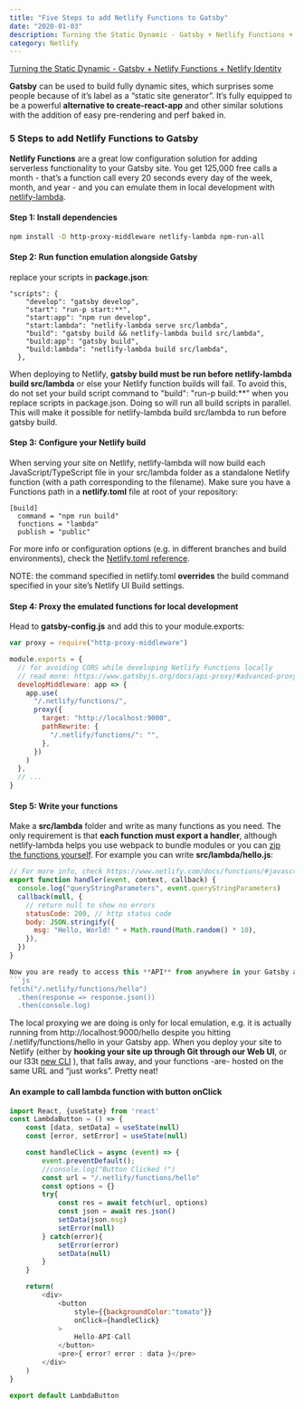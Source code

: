 ```yaml
---
title: "Five Steps to add Netlify Functions to Gatsby"
date: "2020-01-03"
description: Turning the Static Dynamic - Gatsby + Netlify Functions + Netlify Identity
category: Netlify
---
```


[Turning the Static Dynamic - Gatsby + Netlify Functions + Netlify Identity](https://www.gatsbyjs.org/blog/2018-12-17-turning-the-static-dynamic/)

**Gatsby** can be used to build fully dynamic sites, which surprises some people because of it’s label as a “static site generator”. It’s fully equipped to be a powerful **alternative to create-react-app** and other similar solutions with the addition of easy pre-rendering and perf baked in.

### 5 Steps to add Netlify Functions to Gatsby

**Netlify Functions** are a great low configuration solution for adding serverless functionality to your Gatsby site. You get 125,000 free calls a month - that’s a function call every 20 seconds every day of the week, month, and year - and you can emulate them in local development with [netlify-lambda](https://github.com/netlify/netlify-lambda).

#### Step 1: Install dependencies
```bash
npm install -D http-proxy-middleware netlify-lambda npm-run-all
```

#### Step 2: Run function emulation alongside Gatsby

replace your scripts in **package.json**:
```
"scripts": {
    "develop": "gatsby develop",
    "start": "run-p start:**",
    "start:app": "npm run develop",
    "start:lambda": "netlify-lambda serve src/lambda",
    "build": "gatsby build && netlify-lambda build src/lambda",
    "build:app": "gatsby build",
    "build:lambda": "netlify-lambda build src/lambda",
  },
```

When deploying to Netlify, **gatsby build must be run before netlify-lambda build src/lambda** or else your Netlify function builds will fail. To avoid this, do not set your build script command to "build": "run-p build:**" when you replace scripts in package.json. Doing so will run all build scripts in parallel. This will make it possible for netlify-lambda build src/lambda to run before gatsby build.

#### Step 3: Configure your Netlify build

When serving your site on Netlify, netlify-lambda will now build each JavaScript/TypeScript file in your src/lambda folder as a standalone Netlify function (with a path corresponding to the filename). Make sure you have a Functions path in a **netlify.toml** file at root of your repository:

```
[build]
  command = "npm run build"
  functions = "lambda"
  publish = "public"
```

For more info or configuration options (e.g. in different branches and build environments), check the [Netlify.toml reference](https://docs.netlify.com/configure-builds/file-based-configuration/).

NOTE: the command specified in netlify.toml **overrides** the build command specified in your site’s Netlify UI Build settings.

#### Step 4: Proxy the emulated functions for local development

Head to **gatsby-config.js** and add this to your module.exports:
```js
var proxy = require("http-proxy-middleware")

module.exports = {
  // for avoiding CORS while developing Netlify Functions locally
  // read more: https://www.gatsbyjs.org/docs/api-proxy/#advanced-proxying
  developMiddleware: app => {
    app.use(
      "/.netlify/functions/",
      proxy({
        target: "http://localhost:9000",
        pathRewrite: {
          "/.netlify/functions/": "",
        },
      })
    )
  },
  // ...
}
```

#### Step 5: Write your functions

Make a **src/lambda** folder and write as many functions as you need. The only requirement is that **each function must export a handler**, although netlify-lambda helps you use webpack to bundle modules or you can [zip the functions yourself](https://www.netlify.com/blog/2018/09/14/forms-and-functions/#optional-zip-the-function-to-manage-dependencies). For example you can write **src/lambda/hello.js**:
```js
// For more info, check https://www.netlify.com/docs/functions/#javascript-lambda-functions
export function handler(event, context, callback) {
  console.log("queryStringParameters", event.queryStringParameters)
  callback(null, {
    // return null to show no errors
    statusCode: 200, // http status code
    body: JSON.stringify({
      msg: "Hello, World! " + Math.round(Math.random() * 10),
    }),
  })
}

Now you are ready to access this **API** from anywhere in your Gatsby app! For example, in any event handler or lifecycle method, insert:
```js
fetch("/.netlify/functions/hello")
  .then(response => response.json())
  .then(console.log)
```

The local proxying we are doing is only for local emulation, e.g. it is actually running from http://localhost:9000/hello despite you hitting /.netlify/functions/hello in your Gatsby app. When you deploy your site to Netlify (either by **hooking your site up through Git through our Web UI**, or our l33t [new CLI](https://docs.netlify.com/cli/get-started/) ), that falls away, and your functions -are- hosted on the same URL and “just works”. Pretty neat!

#### An example to call lambda function with button onClick

```js
import React, {useState} from 'react'
const LambdaButton = () => {
    const [data, setData] = useState(null)
    const [error, setError] = useState(null)

    const handleClick = async (event) => {
        event.preventDefault();
        //console.log("Button Clicked !")
        const url = "/.netlify/functions/hello"
        const options = {}
        try{
            const res = await fetch(url, options)
            const json = await res.json()
            setData(json.msg)
            setError(null)
        } catch(error){
            setError(error)
            setData(null)
        }
    }

    return(
        <div>
            <button 
                style={{backgroundColor:"tomato"}}
                onClick={handleClick}
            >
                Hello-API-Call
            </button>
            <pre>{ error? error : data }</pre>
        </div>
    )
}

export default LambdaButton
```